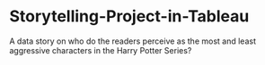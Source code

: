 # Storytelling-Project-in-Tableau
A data story on who do the readers perceive as the most and least aggressive characters in the Harry Potter Series?
